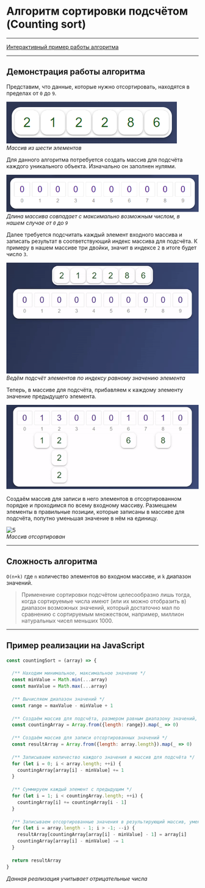 # Алгоритм сортировки подсчётом (Counting sort)

---
[Интерактивный пример работы алгоритма](https://array-counting-sort.herokuapp.com/)

---

## Демонстрация работы алгоритма

Представим, что данные, которые нужно отсортировать, находятся в пределах от `0` до `9`.

![1](/assets/1.png)  
*Массив из шести элементов*

Для данного алгоритма потребуется создать массив для подсчёта каждого уникального объекта. Изначально он заполнен нулями.

![2](/assets/2.png)  
*Длина массива совпадает с максимально возможным числом, в нашем случае от `0` до `9`*

Далее требуется подсчитать каждый элемент входного массива и записать результат в соответствующий индекс массива для подсчёта.
К примеру в нашем массиве три двойки, значит в индексе `2` в итоге будет число `3`.

![3](/assets/3.gif)  
*Ведём подсчёт элементов по индексу равному значению элемента*

Теперь, в массиве для подсчёта, прибавляем к каждому элементу значение предыдущего элемента.

![4](/assets/4.gif)

Создаём массив для записи в него элементов в отсортированном порядке и проходимся по всему входному
массиву. Размещаем элементы в правильные позиции, которые записаны в массиве для подсчёта, попутно уменьшая
значение в нём на единицу.

![5](/assets/5.gif)  
*Массив отсортирован*

---

## Сложность алгоритма  
`O(n+k)` где `n` количество элементов во входном массиве, и `k` диапазон значений.

>Применение сортировки подсчётом целесообразно лишь тогда, когда сортируемые числа имеют (или их можно отобразить в) диапазон возможных значений,
который достаточно мал по сравнению с сортируемым множеством, например, миллион натуральных чисел меньших 1000.


---

## Пример реализации на JavaScript

```javascript
const countingSort = (array) => {
  
  /** Находим минимальное, максимальное значение */
  const minValue = Math.min(...array)
  const maxValue = Math.max(...array)
  
  /** Вычисляем диапазон значений */
  const range = maxValue - minValue + 1

  /** Создаём массив для подсчёта, размером равным диапазону значений, и заполненяем его нулями */
  const countingArray = Array.from({length: range}).map(_ => 0)
  
  /** Создаём массив для записи отсортированных значений */
  const resultArray = Array.from({length: array.length}).map(_ => 0)

  /** Записываем количество каждого значения в массив для подсчёта */
  for (let i = 0; i < array.length; ++i) {
    countingArray[array[i] - minValue] += 1
  }

  /** Суммируем каждый элемент с предыдущим */
  for (let i = 1; i < countingArray.length; ++i) {
    countingArray[i] += countingArray[i - 1]
  }
  
  /** Записываем отсортированные значения в результирующий массив, уменьшая счётчик на единицу */
  for (let i = array.length - 1; i > -1; --i) {
    resultArray[countingArray[array[i] - minValue] - 1] = array[i]
    countingArray[array[i] - minValue] -= 1
  }

  return resultArray
}
```
*Данная реализация учитывает отрицательные числа*